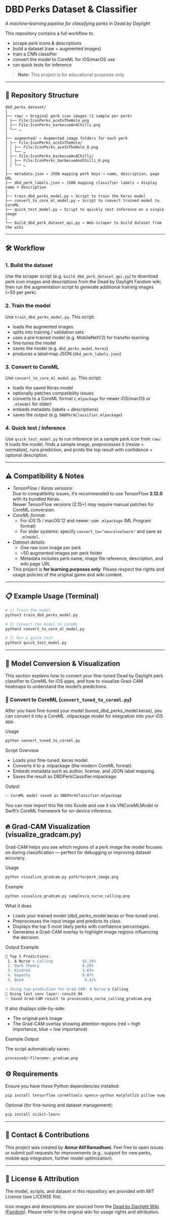 # DBD Perks Dataset & Classifier  
*A machine‑learning pipeline for classifying perks in Dead by Daylight*

This repository contains a full workflow to:

- scrape perk icons & descriptions  
- build a dataset (raw + augmented images)  
- train a CNN classifier  
- convert the model to CoreML for iOS/macOS use  
- run quick tests for inference  

> **Note:** This project is for educational purposes only.

---

## 📁 Repository Structure

```
dbd_perks_dataset/
│
├── raw/ ← Original perk icon images (1 sample per perk)
│ ├── File:IconPerks_aceInTheHole.png
│ ├── File:IconPerks_barbecueAndChilli.png
│ └── …
│
├── augmented/ ← Augmented image folders for each perk
│ ├── File:IconPerks_aceInTheHole/
│ │ ├── File:IconPerks_aceInTheHole_0.png
│ │ └── …
│ ├── File:IconPerks_barbecueAndChilli/
│ │ ├── File:IconPerks_barbecueAndChilli_0.png
│ │ └── …
│
├── metadata.json ← JSON mapping perk keys → name, description, page URL
├── dbd_perk_labels.json ← JSON mapping classifier labels → display name + description
│
├── train_dbd_perks_model.py ← Script to train the Keras model
├── convert_to_core_ml_model.py ← Script to convert trained model to CoreML
├── quick_test_model.py ← Script to quickly test inference on a single image
│
└── build_dbd_perk_dataset_api.py ← Web‑scraper to build dataset from the wiki
```

---

## 🛠 Workflow

### 1. Build the dataset  
Use the scraper script (e.g. `build_dbd_perk_dataset_api.py`) to download perk icon images and descriptions from the Dead by Daylight Fandom wiki, then run the augmentation script to generate additional training images (~50 per perk).

### 2. Train the model  
Use `train_dbd_perks_model.py`. This script:
- loads the augmented images  
- splits into training / validation sets  
- uses a pre‑trained model (e.g. MobileNetV2) for transfer‑learning  
- fine‑tunes the model  
- saves the model (e.g. `dbd_perks_model.keras`)  
- produces a label‑map JSON (`dbd_perk_labels.json`)

### 3. Convert to CoreML  
Use `convert_to_core_ml_model.py`. This script:
- loads the saved Keras model  
- optionally patches compatibility issues  
- converts to a CoreML format (`.mlpackage` for newer iOS/macOS or `.mlmodel` for older)  
- embeds metadata (labels + descriptions)  
- saves the output (e.g. `DBDPerkClassifier.mlpackage`)

### 4. Quick test / Inference  
Use `quick_test_model.py` to run inference on a sample perk icon from `raw/`.  
It loads the model, finds a sample image, preprocesses it (resize + normalize), runs prediction, and prints the top result with confidence + optional description.

---

## ⚠️ Compatibility & Notes

- *TensorFlow / Keras versions:*  
  Due to compatibility issues, it’s recommended to use TensorFlow **2.12.0** with its bundled Keras.  
  Newer TensorFlow versions (2.15+) may require manual patches for CoreML conversion.  
- *CoreML format:*  
  - For iOS 15 / macOS 12 and newer: use `.mlpackage` (ML Program format)  
  - For older systems: specify `convert_to="neuralnetwork"` and save as `.mlmodel`.  
- *Dataset details:*  
  - One raw icon image per perk  
  - ~50 augmented images per perk folder  
  - Metadata includes perk name, image file reference, description, and wiki page URL  
- This project is **for learning purposes only**. Please respect the rights and usage policies of the original game and wiki content.

---

## 📋 Example Usage (Terminal)

```bash
# 1) Train the model
python3 train_dbd_perks_model.py

# 2) Convert the model to CoreML
python3 convert_to_core_ml_model.py

# 3) Run a quick test
python3 quick_test_model.py
```

---

## 🧠 Model Conversion & Visualization

This section explains how to convert your fine-tuned Dead by Daylight perk classifier to CoreML for iOS apps, and how to visualize Grad-CAM heatmaps to understand the model’s predictions.

### 🍏 Convert to CoreML (`convert_tuned_to_coreml.py`)

After you have fine-tuned your model (tuned_dbd_perks_model.keras), you can convert it into a CoreML .mlpackage model for integration into your iOS app.

Usage
```bash
python convert_tuned_to_coreml.py
```

Script Overview

- Loads your fine-tuned .keras model.
- Converts it to a .mlpackage (the modern CoreML format).
- Embeds metadata such as author, license, and JSON label mapping.
- Saves the result as DBDPerkClassifier.mlpackage.

Output
```bash
✅ CoreML model saved as DBDPerkClassifier.mlpackage
```


You can now import this file into Xcode and use it via VNCoreMLModel or Swift’s CoreML framework for on-device inference.

## 🔥 Grad-CAM Visualization (visualize_gradcam.py)

Grad-CAM helps you see which regions of a perk image the model focuses on during classification — perfect for debugging or improving dataset accuracy.

Usage
```bash
python visualize_gradcam.py path/to/perk_image.png
```

Example
```bash
python visualize_gradcam.py samples/a_nurse_calling.png
```

What it does
- Loads your trained model (dbd_perks_model.keras or fine-tuned one).
- Preprocesses the input image and predicts its class.
- Displays the top 5 most likely perks with confidence percentages.
- Generates a Grad-CAM overlay to highlight image regions influencing the decision.

Output Example
```bash
🎯 Top 5 Predictions:
 1. A Nurse's Calling             92.34%
 2. Dark Theory                   4.28%
 3. Kindred                       1.65%
 4. Empathy                       0.87%
 5. Bond                           0.42%

🔥 Using top prediction for Grad-CAM: A Nurse's Calling
🧠 Using last conv layer: conv2d_94
✅ Saved Grad-CAM result to processed/a_nurse_calling_gradcam.png
```

It also displays side-by-side:

- The original perk image
- The Grad-CAM overlay showing attention regions
(red = high importance, blue = low importance)

Example Output

The script automatically saves:
```bash
processed/<filename>_gradcam.png
```

## ⚙️ Requirements

Ensure you have these Python dependencies installed:
```bash
pip install tensorflow coremltools opencv-python matplotlib pillow numpy
```

Optional (for fine-tuning and dataset management):
```bash
pip install scikit-learn
```

---

## 🙋 Contact & Contributions

This project was created by **Annur Alif Ramadhoni**.
Feel free to open issues or submit pull requests for improvements (e.g., support for new perks, mobile‑app integration, further model optimization).

---

## 🎯 License & Attribution

The model, scripts, and dataset in this repository are provided with MIT License (see LICENSE file).

Icon images and descriptions are sourced from the [Dead by Daylight Wiki (Fandom)](https://deadbydaylight.fandom.com).
Please refer to the original wiki for usage rights and attribution.